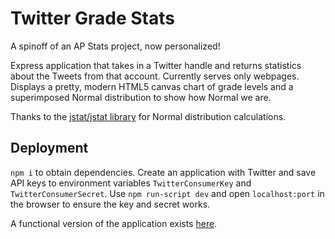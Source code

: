 # Twitter Grade Stats

A spinoff of an AP Stats project, now personalized!

Express application that takes in a Twitter handle and returns statistics about the Tweets from that account. Currently serves only webpages. Displays a pretty, modern HTML5 canvas chart of grade levels and a superimposed Normal distribution to show how Normal we are.

Thanks to the [jstat/jstat library](https://github.com/jstat/jstat) for Normal distribution calculations.

## Deployment

`npm i` to obtain dependencies. Create an application with Twitter and save API keys to environment variables `TwitterConsumerKey` and `TwitterConsumerSecret`. Use `npm run-script dev` and open `localhost:port` in the browser to ensure the key and secret works.

A functional version of the application exists [here](https://twitter-grade-stats.herokuapp.com).